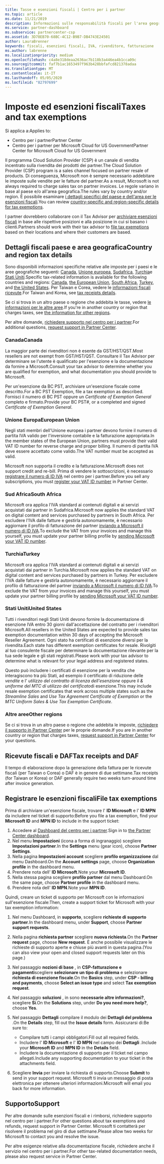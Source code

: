 ```yaml
---
title: Tasse e esenzioni fiscali | Centro per i partner
ms.topic: article
ms.date: 11/21/2019
description: Informazioni sulle responsabilità fiscali per l'area geografica specifica e su come inviare esenzioni fiscali per le vendite CSP.
ms.service: partner-dashboard
ms.subservice: partnercenter-csp
ms.assetid: 3D78EB70-68BC-4C12-B9B7-DB4743E24501
author: LauraBrenner
keywords: fiscali, esenzioni fiscali, IVA, rivenditore, fatturazione
ms.author: labrenne
ms.localizationpriority: medium
ms.openlocfilehash: c4a8e318deaa2636ac7b118b3a446ea4b1cca09c
ms.sourcegitcommit: faf7b1ac1653497f963b428bbfafcd821378adaa
ms.translationtype: MT
ms.contentlocale: it-IT
ms.lasthandoff: 05/05/2020
ms.locfileid: "82797699"
---
```

# <a name="taxes-and-tax-exemptions"></a><span data-ttu-id="8a7c9-104">Imposte ed esenzioni fiscali</span><span class="sxs-lookup"><span data-stu-id="8a7c9-104">Taxes and tax exemptions</span></span>

<span data-ttu-id="8a7c9-105">Si applica a:</span><span class="sxs-lookup"><span data-stu-id="8a7c9-105">Applies to:</span></span>

- <span data-ttu-id="8a7c9-106">Centro per i partner</span><span class="sxs-lookup"><span data-stu-id="8a7c9-106">Partner Center</span></span>
- <span data-ttu-id="8a7c9-107">Centro per i partner per Microsoft Cloud for US Government</span><span class="sxs-lookup"><span data-stu-id="8a7c9-107">Partner Center for Microsoft Cloud for US Government</span></span>

<span data-ttu-id="8a7c9-108">Il programma Cloud Solution Provider (CSP) è un canale di vendita incentrato sulla rivendita dei prodotti dei partner.</span><span class="sxs-lookup"><span data-stu-id="8a7c9-108">The Cloud Solution Provider (CSP) program is a sales channel focused on partner resale of products.</span></span> <span data-ttu-id="8a7c9-109">Di conseguenza, Microsoft non è sempre necessario addebitare le imposte sulle vendite per le fatture del partner.</span><span class="sxs-lookup"><span data-stu-id="8a7c9-109">As a result, Microsoft is not always required to charge sales tax on partner invoices.</span></span> <span data-ttu-id="8a7c9-110">Le regole variano in base al paese e/o all'area geografica.</span><span class="sxs-lookup"><span data-stu-id="8a7c9-110">The rules vary by country and/or region.</span></span> <span data-ttu-id="8a7c9-111">È possibile esaminare [i dettagli specifici del paese e dell'area per le esenzioni fiscali](#country-and-region-tax-details).</span><span class="sxs-lookup"><span data-stu-id="8a7c9-111">You can review [country-specific and region-specific details for tax exemptions](#country-and-region-tax-details).</span></span>

<span data-ttu-id="8a7c9-112">I partner dovrebbero collaborare con il Tax Advisor per [archiviare esenzioni fiscali](#file-tax-exemptions) in base alle rispettive posizioni e alla posizione in cui si basano i clienti.</span><span class="sxs-lookup"><span data-stu-id="8a7c9-112">Partners should work with their tax advisor to [file tax exemptions](#file-tax-exemptions) based on their locations and where their customers are based.</span></span>

## <a name="country-and-region-tax-details"></a><span data-ttu-id="8a7c9-113">Dettagli fiscali paese e area geografica</span><span class="sxs-lookup"><span data-stu-id="8a7c9-113">Country and region tax details</span></span>

<span data-ttu-id="8a7c9-114">Sono disponibili informazioni specifiche relative alle imposte per i paesi e le aree geografiche seguenti: [Canada](#canada), [Unione europea](#european-union), [Sudafrica](#south-africa), [Turchia](#turkey)e [Stati Uniti](#united-states).</span><span class="sxs-lookup"><span data-stu-id="8a7c9-114">Specific tax-related information is available for the following countries and regions: [Canada](#canada), [the European Union](#european-union), [South Africa](#south-africa), [Turkey](#turkey), and [the United States](#united-states).</span></span> <span data-ttu-id="8a7c9-115">Per Taiwan e Corea, vedere le [informazioni fiscali ricevute](#tax-receipts-and-daf).</span><span class="sxs-lookup"><span data-stu-id="8a7c9-115">For Taiwan and Korea, see [tax receipts details](#tax-receipts-and-daf).</span></span>

<span data-ttu-id="8a7c9-116">Se ci si trova in un altro paese o regione che addebita le tasse, vedere [le informazioni per le altre aree](#other-regions).</span><span class="sxs-lookup"><span data-stu-id="8a7c9-116">If you're in another country or region that charges taxes, see [the information for other regions](#other-regions).</span></span>

<span data-ttu-id="8a7c9-117">Per altre domande, [richiedere supporto nel centro per i partner](#support).</span><span class="sxs-lookup"><span data-stu-id="8a7c9-117">For additional questions, [request support in Partner Center](#support).</span></span>

### <a name="canada"></a><span data-ttu-id="8a7c9-118">Canada</span><span class="sxs-lookup"><span data-stu-id="8a7c9-118">Canada</span></span>

<span data-ttu-id="8a7c9-119">La maggior parte dei rivenditori non è esente da GST/HST/QST.</span><span class="sxs-lookup"><span data-stu-id="8a7c9-119">Most resellers are not exempt from GST/HST/QST.</span></span> <span data-ttu-id="8a7c9-120">Consultare il Tax Advisor per determinare se l'utente è qualificato per l'esenzione e la documentazione da fornire a Microsoft.</span><span class="sxs-lookup"><span data-stu-id="8a7c9-120">Consult your tax advisor to determine whether you are qualified for exemption, and what documentation you should provide to Microsoft.</span></span>

<span data-ttu-id="8a7c9-121">Per un'esenzione da BC PST, archiviare un'esenzione fiscale come descritto.</span><span class="sxs-lookup"><span data-stu-id="8a7c9-121">For a BC PST Exemption, file a tax exemption as described.</span></span> <span data-ttu-id="8a7c9-122">Fornisci il numero di BC PST oppure un *Certificate of Exemption General* completo e firmato.</span><span class="sxs-lookup"><span data-stu-id="8a7c9-122">Provide your BC PST#, or a completed and signed *Certificate of Exemption General*.</span></span>

### <a name="european-union"></a><span data-ttu-id="8a7c9-123">Unione Europa</span><span class="sxs-lookup"><span data-stu-id="8a7c9-123">European Union</span></span>

<span data-ttu-id="8a7c9-124">Negli stati membri dell'Unione europea i partner devono fornire il numero di partita IVA valido per l'inversione contabile e la fatturazione appropriata.</span><span class="sxs-lookup"><span data-stu-id="8a7c9-124">In the member states of the European Union, partners must provide their valid VAT ID number for reverse charge and proper billing.</span></span> <span data-ttu-id="8a7c9-125">Il numero di partita IVA deve essere accettato come valido.</span><span class="sxs-lookup"><span data-stu-id="8a7c9-125">The VAT number must be accepted as valid.</span></span>

<span data-ttu-id="8a7c9-126">Microsoft non supporta il credito e la fatturazione.</span><span class="sxs-lookup"><span data-stu-id="8a7c9-126">Microsoft does not support credit and re-bill.</span></span> <span data-ttu-id="8a7c9-127">Prima di vendere le sottoscrizioni, è necessario [registrare il numero di ID IVA](organization-tax-info.md) nel centro per i partner.</span><span class="sxs-lookup"><span data-stu-id="8a7c9-127">Before you sell any subscriptions, you must [register your VAT ID number](organization-tax-info.md) in Partner Center.</span></span>

### <a name="south-africa"></a><span data-ttu-id="8a7c9-128">Sud Africa</span><span class="sxs-lookup"><span data-stu-id="8a7c9-128">South Africa</span></span>

<span data-ttu-id="8a7c9-129">Microsoft ora applica l'IVA standard ai contenuti digitali e ai servizi acquistati dai partner in Sudafrica.</span><span class="sxs-lookup"><span data-stu-id="8a7c9-129">Microsoft now applies the standard VAT on digital content and services purchased by partners in South Africa.</span></span> <span data-ttu-id="8a7c9-130">Per escludere l'IVA dalle fatture e gestirla autonomamente, è necessario aggiornare il profilo di fatturazione del partner [inviando a Microsoft il numero di ID IVA](organization-tax-info.md).</span><span class="sxs-lookup"><span data-stu-id="8a7c9-130">To exclude the VAT from your invoices and manage this yourself, you must update your partner billing profile by [sending Microsoft your VAT ID number](organization-tax-info.md).</span></span>

### <a name="turkey"></a><span data-ttu-id="8a7c9-131">Turchia</span><span class="sxs-lookup"><span data-stu-id="8a7c9-131">Turkey</span></span>

<span data-ttu-id="8a7c9-132">Microsoft ora applica l'IVA standard ai contenuti digitali e ai servizi acquistati dai partner in Turchia.</span><span class="sxs-lookup"><span data-stu-id="8a7c9-132">Microsoft now applies the standard VAT on digital content and services purchased by partners in Turkey.</span></span> <span data-ttu-id="8a7c9-133">Per escludere l'IVA dalle fatture e gestirla autonomamente, è necessario aggiornare il profilo di fatturazione del partner [inviando a Microsoft il numero di ID IVA](organization-tax-info.md).</span><span class="sxs-lookup"><span data-stu-id="8a7c9-133">To exclude the VAT from your invoices and manage this yourself, you must update your partner billing profile by [sending Microsoft your VAT ID number](organization-tax-info.md).</span></span>

### <a name="united-states"></a><span data-ttu-id="8a7c9-134">Stati Uniti</span><span class="sxs-lookup"><span data-stu-id="8a7c9-134">United States</span></span>

<span data-ttu-id="8a7c9-135">Tutti i rivenditori negli Stati Uniti devono fornire la documentazione di esenzione IVA entro 30 giorni dall'accettazione del contratto per i rivenditori Microsoft.</span><span class="sxs-lookup"><span data-stu-id="8a7c9-135">All resellers in the United States are expected to provide sales tax exemption documentation within 30 days of accepting the Microsoft Reseller Agreement.</span></span> <span data-ttu-id="8a7c9-136">Ogni stato ha certificati di esenzione diversi per la rivendita.</span><span class="sxs-lookup"><span data-stu-id="8a7c9-136">Each state has different exemption certificates for resale.</span></span> <span data-ttu-id="8a7c9-137">Rivolgiti al tuo consulente fiscale per determinare la documentazione rilevante per la tua sede legale e gli stati registrati.</span><span class="sxs-lookup"><span data-stu-id="8a7c9-137">Please work with your tax advisor to determine what is relevant for your legal address and registered states.</span></span>

<span data-ttu-id="8a7c9-138">Questo può includere i certificati di esenzione per la vendita che interagiscono tra più Stati, ad esempio il certificato di riduzione delle *vendite* e l' *utilizzo del contratto di licenza dell'esenzione* oppure il *& uniforme del MTC di utilizzo del certificato*di esenzione.</span><span class="sxs-lookup"><span data-stu-id="8a7c9-138">This may include resale exemption certificates that work across multiple states such as the *Streamline Sales* and *Use Tax Agreement Certificate of Exemption* or the *MTC Uniform Sales & Use Tax Exemption Certificate*.</span></span>

### <a name="other-regions"></a><span data-ttu-id="8a7c9-139">Altre aree</span><span class="sxs-lookup"><span data-stu-id="8a7c9-139">Other regions</span></span>

<span data-ttu-id="8a7c9-140">Se ci si trova in un altro paese o regione che addebita le imposte, [richiedere il supporto in Partner Center](#support) per le proprie domande.</span><span class="sxs-lookup"><span data-stu-id="8a7c9-140">If you are in another country or region that charges taxes, [request support in Partner Center](#support) for your questions.</span></span>

## <a name="tax-receipts-and-daf"></a><span data-ttu-id="8a7c9-141">Ricevute fiscali e DAF</span><span class="sxs-lookup"><span data-stu-id="8a7c9-141">Tax receipts and DAF</span></span>

<span data-ttu-id="8a7c9-142">Il tempo di elaborazione dopo la generazione della fattura per le ricevute fiscali (per Taiwan o Corea) o DAF è in genere di due settimane.</span><span class="sxs-lookup"><span data-stu-id="8a7c9-142">Tax receipts (for Taiwan or Korea) or DAF generally require two weeks turn-around time after invoice generation.</span></span>

## <a name="file-tax-exemptions"></a><span data-ttu-id="8a7c9-143">Registrare le esenzioni fiscali</span><span class="sxs-lookup"><span data-stu-id="8a7c9-143">File tax exemptions</span></span>

<span data-ttu-id="8a7c9-144">Prima di archiviare un'esenzione fiscale, trovare l' **ID Microsoft** e l' **ID MPN** da includere nel ticket di supporto:</span><span class="sxs-lookup"><span data-stu-id="8a7c9-144">Before you file a tax exemption, find your **Microsoft ID** and **MPN ID** to include in the support ticket:</span></span>

1. <span data-ttu-id="8a7c9-145">Accedere al [Dashboard del centro per i partner](https://partner.microsoft.com/dashboard/).</span><span class="sxs-lookup"><span data-stu-id="8a7c9-145">Sign in to [the Partner Center dashboard](https://partner.microsoft.com/dashboard/).</span></span>
2. <span data-ttu-id="8a7c9-146">Nel menu **Impostazioni** (icona a forma di ingranaggio) scegliere **Impostazioni partner**.</span><span class="sxs-lookup"><span data-stu-id="8a7c9-146">In the **Settings** menu (gear icon), choose **Partner Settings**.</span></span>
3. <span data-ttu-id="8a7c9-147">Nella pagina **Impostazioni account** scegliere **profilo organizzazione** dal menu Dashboard.</span><span class="sxs-lookup"><span data-stu-id="8a7c9-147">On the **Account settings** page, choose **Organization profile** in the dashboard menu.</span></span>
4. <span data-ttu-id="8a7c9-148">Prendere nota dell' **ID Microsoft**.</span><span class="sxs-lookup"><span data-stu-id="8a7c9-148">Note your **Microsoft ID**.</span></span>
5. <span data-ttu-id="8a7c9-149">Nella stessa pagina scegliere **profilo partner** dal menu Dashboard.</span><span class="sxs-lookup"><span data-stu-id="8a7c9-149">On the same page, choose **Partner profile** in the dashboard menu.</span></span>
6. <span data-ttu-id="8a7c9-150">Prendere nota dell' **ID MPN**.</span><span class="sxs-lookup"><span data-stu-id="8a7c9-150">Note your **MPN ID**.</span></span>

<span data-ttu-id="8a7c9-151">Quindi, creare un ticket di supporto per Microsoft con le informazioni sull'esenzione fiscale:</span><span class="sxs-lookup"><span data-stu-id="8a7c9-151">Then, create a support ticket for Microsoft with your tax exemption information:</span></span>

1. <span data-ttu-id="8a7c9-152">Nel menu Dashboard, in **supporto**, scegliere **richieste di supporto partner**.</span><span class="sxs-lookup"><span data-stu-id="8a7c9-152">In the dashboard menu, under **Support**, choose **Partner support requests**.</span></span>
2. <span data-ttu-id="8a7c9-153">Nella pagina **richiesta partner** scegliere **nuova richiesta**.</span><span class="sxs-lookup"><span data-stu-id="8a7c9-153">On the **Partner request** page, choose **New request**.</span></span> <span data-ttu-id="8a7c9-154">È anche possibile visualizzare le richieste di supporto aperte e chiuse più avanti in questa pagina.</span><span class="sxs-lookup"><span data-stu-id="8a7c9-154">(You can also view your open and closed support requests later on this page.)</span></span>
3. <span data-ttu-id="8a7c9-155">Nel passaggio **nozioni di base** , in **CSP-fatturazione e pagamenti**scegliere **selezionare un tipo di problema** e selezionare **richiesta di esenzione fiscale**.</span><span class="sxs-lookup"><span data-stu-id="8a7c9-155">On the **Basics** step, under **CSP - billing and payments**, choose **Select an issue type** and select **Tax exemption request**.</span></span>
4. <span data-ttu-id="8a7c9-156">Nel passaggio **soluzioni** , in sono **necessarie altre informazioni?**, scegliere **Sì**.</span><span class="sxs-lookup"><span data-stu-id="8a7c9-156">On the **Solutions** step, under **Do you need more help?**, choose **Yes**.</span></span>
5. <span data-ttu-id="8a7c9-157">Nel passaggio **Dettagli** compilare il modulo dei **Dettagli del problema** .</span><span class="sxs-lookup"><span data-stu-id="8a7c9-157">On the **Details** step, fill out the **Issue details** form.</span></span> <span data-ttu-id="8a7c9-158">Assicurarsi di:</span><span class="sxs-lookup"><span data-stu-id="8a7c9-158">Be sure to:</span></span>

    - <span data-ttu-id="8a7c9-159">Compilare tutti i campi obbligatori.</span><span class="sxs-lookup"><span data-stu-id="8a7c9-159">Fill out all required fields.</span></span>
    - <span data-ttu-id="8a7c9-160">Includere l' **ID Microsoft** e l' **ID MPN** nel campo dei **Dettagli** .</span><span class="sxs-lookup"><span data-stu-id="8a7c9-160">Include your **Microsoft ID** and **MPN ID** in the **Details** field.</span></span>
    - <span data-ttu-id="8a7c9-161">Includere la documentazione di supporto per il ticket nel campo allegati.</span><span class="sxs-lookup"><span data-stu-id="8a7c9-161">Include any supporting documentation to your ticket in the attachments field.</span></span>

6. <span data-ttu-id="8a7c9-162">Scegliere **Invia** per inviare la richiesta di supporto.</span><span class="sxs-lookup"><span data-stu-id="8a7c9-162">Choose **Submit** to send in your support request.</span></span> <span data-ttu-id="8a7c9-163">Microsoft ti invia un messaggio di posta elettronica per ottenere ulteriori informazioni.</span><span class="sxs-lookup"><span data-stu-id="8a7c9-163">Microsoft will email you back for more information.</span></span>

## <a name="support"></a><span data-ttu-id="8a7c9-164">Supporto</span><span class="sxs-lookup"><span data-stu-id="8a7c9-164">Support</span></span>

<span data-ttu-id="8a7c9-165">Per altre domande sulle esenzioni fiscali e i rimborsi, richiedere supporto nel centro per i partner.</span><span class="sxs-lookup"><span data-stu-id="8a7c9-165">For other questions about tax exemptions and refunds, request support in Partner Center.</span></span> <span data-ttu-id="8a7c9-166">Microsoft ti contatterà per risolvere il problema nel giro di due settimane.</span><span class="sxs-lookup"><span data-stu-id="8a7c9-166">Please allow two weeks for Microsoft to contact you and resolve the issue.</span></span>

<span data-ttu-id="8a7c9-167">Per altre esigenze relative alla documentazione fiscale, richiedere anche il servizio nel centro per i partner.</span><span class="sxs-lookup"><span data-stu-id="8a7c9-167">For other tax-related documentation needs, please also request service in Partner Center.</span></span>
